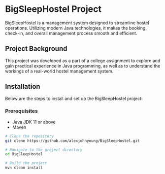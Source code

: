 # BigSleepHostel Project

BigSleepHostel is a management system designed to streamline hostel operations. Utilizing modern Java technologies, it makes the booking, check-in, and overall management process smooth and efficient.

## Project Background

This project was developed as a part of a college assignment to explore and gain practical experience in Java programming, as well as to understand the workings of a real-world hostel management system.

## Installation

Below are the steps to install and set up the BigSleepHostel project:

### Prerequisites

- Java JDK 11 or above
- Maven

```bash
# Clone the repository
git clone https://github.com/alexjohnyoung/BigSleepHostel.git

# Navigate to the project directory
cd BigSleepHostel

# Build the project
mvn clean install

